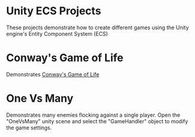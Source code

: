 # Unity ECS Projects
These projects demonstrate how to create different games using the Unity engine's Entity Component System (ECS)

# Conway's Game of Life

Demonstrates [Conway's Game of Life](https://en.wikipedia.org/wiki/Conway%27s_Game_of_Life)

# One Vs Many
Demonstrates many enemies flocking against a single player. Open the "OneVsMany" unity scene and select the "GameHandler" object to modify the game settings.
